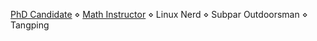 [PhD Candidate](https://math.ucr.edu/~mpierce/) ⋄ [Math Instructor](https://org.coloradomesa.edu/~mapierce2/) ⋄ Linux Nerd ⋄ Subpar Outdoorsman ⋄ Tangping
